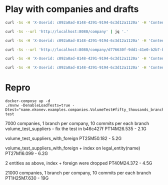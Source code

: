 # Play with companies and drafts
```bash
curl -Ss -H 'X-Userid: c092a0ad-8148-4291-9194-6c3d12a1120a' -H 'Content-Type: application/json' -X POST -d '{"name": "Third company"}' --url 'http://localhost:8080/company' | jq '.'

curl -Ss --url 'http://localhost:8080/company' | jq '.'

curl -Ss -H 'X-Userid: c092a0ad-8148-4291-9194-6c3d12a1120a' -H 'Content-Type: application/json' -X POST --url 'http://localhost:8080/company/d776630f-9dd1-41e0-b2b7-b4077a40cb84/draft' | jq '.'

curl -Ss --url 'http://localhost:8080/company/d776630f-9dd1-41e0-b2b7-b4077a40cb84/drafts' | jq '.'

curl -Ss -H 'X-Userid: c092a0ad-8148-4291-9194-6c3d12a1120a' -H 'Content-Type: application/json' -X PUT -d '{"message": "Patch note", "company": { "name": "Third company patched 100505"}}' --url 'http://localhost:8080/company/d776630f-9dd1-41e0-b2b7-b4077a40cb84/draft/88b03065-71cd-4a6d-b717-78f779402a8b' | jq '.'

curl -Ss -H 'X-Userid: c092a0ad-8148-4291-9194-6c3d12a1120a' -H 'Content-Type: application/json' -X PUT -d '{"message": "Approve note"}' --url 'http://localhost:8080/company/d776630f-9dd1-41e0-b2b7-b4077a40cb84/draft/88b03065-71cd-4a6d-b717-78f779402a8b/approve' | jq '.'

```

# Repro
```
docker-compose up -d
./mvnw -DenableLoadTests=true -Dtest="name.nkonev.examples.companies.VolumeTest#fifty_thousands_branches" test
```


7000 companies, 1 branch per company, 10 commits per each branch
volume_test_suppliers - fix the test in b46c427f
PT14M26.535 - 2.1G

volume_test_suppliers_with_foreign
PT25M50.182 - 5.2G

volume_test_suppliers_with_foreign + index on legal_entity(name)
PT27M16.099 - 6.2G

2 entities as above, index + foreign were dropped
PT40M24.372 - 4.5G


21000 companies, 1 branch per company, 10 commits per each branch
PT1H25M7.630 - 19G
